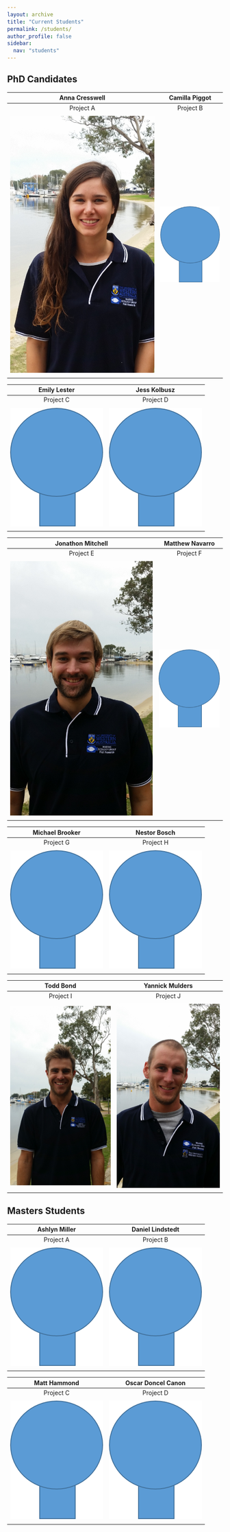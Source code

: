 ```yaml
---
layout: archive
title: "Current Students"
permalink: /students/
author_profile: false
sidebar:
  nav: "students"
---
```

## PhD Candidates

**Anna Cresswell**  |  **Camilla Piggot**
:-------------:|:-------------:
Project A | Project B 
<a href="https://brookegibbons.github.io/academics/anna-cresswell/"><img src='/images/Anna_Cresswell.jpg' vspace="5"></a>|<a href="https://brookegibbons.github.io/academics/camilla-piggot/"><img src='/images/headshot.png' vspace="5"></a>

**Emily Lester**|**Jess Kolbusz**
:-------------:|:-------------:
Project C | Project D 
<a href="https://brookegibbons.github.io/academics/emily-lester/"><img src='/images/headshot.png' vspace="5"></a>|<a href="https://brookegibbons.github.io/academics/jess-kolbusz/"><img src='/images/headshot.png' vspace="5"></a>
 
**Jonathon Mitchell**|  **Matthew Navarro**
:-------------:|:-------------:
Project E | Project F 
<a href="https://brookegibbons.github.io/academics/jonathon-mitchell/"><img src='/images/Jon_Mitchell.jpg' vspace="5"></a>|<a href="https://brookegibbons.github.io/academics/matthew-navarro/"><img src='/images/headshot.png' vspace="5"></a>
 
 **Michael Brooker**|  **Nestor Bosch** 
:-------------:|:-------------:
Project G | Project H 
<a href="https://brookegibbons.github.io/academics/michael-brooker/"><img src='/images/headshot.png' vspace="5"></a>|<a href="https://brookegibbons.github.io/academics/nestor-bosch/"><img src='/images/headshot.png' vspace="5"></a>

 **Todd Bond**  | **Yannick Mulders**
:-------------:|:-------------:
Project I| Project J 
<a href="https://brookegibbons.github.io/academics/todd-bond/"><img src='/images/Todd_Bond.jpg' vspace="5"></a>|<a href="https://brookegibbons.github.io/academics/yannick-mulders/"><img src='/images/Yannick.jpg' vspace="5"></a>

## Masters Students

**Ashlyn Miller** | **Daniel Lindstedt**
:-------------:|:-------------:
Project A | Project B 
<a href="https://brookegibbons.github.io/academics/ashlyn-miller/"><img src='/images/headshot.png' vspace="5"></a>|<a href="https://brookegibbons.github.io/academics/daniel-lindstedt/"><img src='/images/headshot.png' vspace="5"></a>
 
**Matt Hammond**| **Oscar Doncel Canon**
:-------------:|:-------------:
Project C | Project D
<a href="https://brookegibbons.github.io/academics/matt-hammond/"><img src='/images/headshot.png' vspace="5"></a>|<a href="https://brookegibbons.github.io/academics/oscar-doncel-canon/"><img src='/images/headshot.png' vspace="5"></a>
